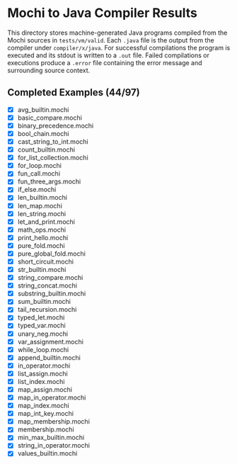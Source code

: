 # Mochi to Java Compiler Results

This directory stores machine-generated Java programs compiled from the Mochi sources in `tests/vm/valid`.
Each `.java` file is the output from the compiler under `compiler/x/java`. For successful compilations the
program is executed and its stdout is written to a `.out` file. Failed compilations or executions produce a
`.error` file containing the error message and surrounding source context.

## Completed Examples (44/97)

- [x] avg_builtin.mochi
- [x] basic_compare.mochi
- [x] binary_precedence.mochi
- [x] bool_chain.mochi
- [x] cast_string_to_int.mochi
- [x] count_builtin.mochi
- [x] for_list_collection.mochi
- [x] for_loop.mochi
- [x] fun_call.mochi
- [x] fun_three_args.mochi
- [x] if_else.mochi
- [x] len_builtin.mochi
- [x] len_map.mochi
- [x] len_string.mochi
- [x] let_and_print.mochi
- [x] math_ops.mochi
- [x] print_hello.mochi
- [x] pure_fold.mochi
- [x] pure_global_fold.mochi
- [x] short_circuit.mochi
- [x] str_builtin.mochi
- [x] string_compare.mochi
- [x] string_concat.mochi
- [x] substring_builtin.mochi
- [x] sum_builtin.mochi
- [x] tail_recursion.mochi
- [x] typed_let.mochi
- [x] typed_var.mochi
- [x] unary_neg.mochi
- [x] var_assignment.mochi
- [x] while_loop.mochi
- [x] append_builtin.mochi
- [x] in_operator.mochi
- [x] list_assign.mochi
- [x] list_index.mochi
- [x] map_assign.mochi
- [x] map_in_operator.mochi
- [x] map_index.mochi
- [x] map_int_key.mochi
- [x] map_membership.mochi
- [x] membership.mochi
- [x] min_max_builtin.mochi
- [x] string_in_operator.mochi
- [x] values_builtin.mochi
